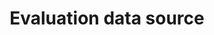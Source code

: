 ---
title: 'Evaluation data source'
field: 'is.evaluation.dataSource'
slug: 'impact-evaluation-data-source'
comment: 'select from control list'
required: False
vocabulary: 'vocabulary.txt'
module: 'Impact'
cluster: 'Impact'
policy: 'Controlled value. Single select from control list.'
layout: 'home'
---